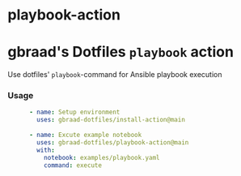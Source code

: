 # playbook-action
gbraad's Dotfiles `playbook` action
===================================


Use dotfiles' `playbook`-command for Ansible playbook execution

### Usage

```yaml
      - name: Setup environment
        uses: gbraad-dotfiles/install-action@main
        
      - name: Excute example notebook
        uses: gbraad-dotfiles/playbook-action@main
        with:
          notebook: examples/playbook.yaml
          command: execute
```
